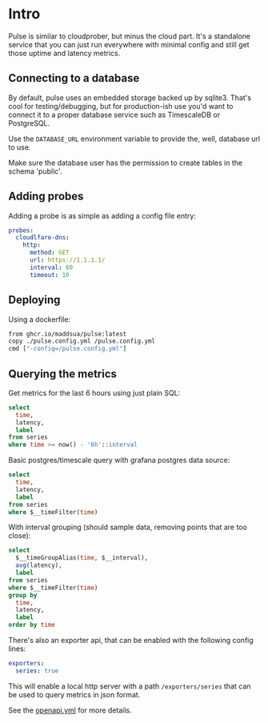 # Intro

Pulse is similar to cloudprober, but minus the cloud part. It's a standalone service that you can just run everywhere with minimal config and still get those uptime and latency metrics.

## Connecting to a database

By default, pulse uses an embedded storage backed up by sqlite3. That's cool for testing/debugging,
but for production-ish use you'd want to connect it to a proper database service such as TimescaleDB or PostgreSQL.

Use the `DATABASE_URL` environment variable to provide the, well, database url to use.

Make sure the database user has the permission to create tables in the schema 'public'.

## Adding probes

Adding a probe is as simple as adding a config file entry:
```yml
probes:
  cloudlfare-dns:
    http:
      method: GET
      url: https://1.1.1.1/
      interval: 60
      timeout: 10
```

## Deploying

Using a dockerfile:
```Dockerfile
from ghcr.io/maddsua/pulse:latest
copy ./pulse.config.yml /pulse.config.yml
cmd ["-config=/pulse.config.yml"]
```

## Querying the metrics

Get metrics for the last 6 hours using just plain SQL:
```sql
select
  time,
  latency,
  label
from series
where time >= now() - '6h'::interval
```

Basic postgres/timescale query with grafana postgres data source:
```sql
select
  time,
  latency,
  label
from series
where $__timeFilter(time)
```

With interval grouping (should sample data, removing points that are too close):
```sql
select
  $__timeGroupAlias(time, $__interval),
  avg(latency),
  label
from series
where $__timeFilter(time)
group by
  time,
  latency,
  label
order by time
```

There's also an exporter api, that can be enabled with the following config lines:
```yml
exporters:
  series: true
```

This will enable a local http server with a path `/exporters/series` that can be used to query metrics in json format.

See the [openapi.yml](./openapi.yml) for more details.
